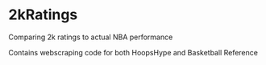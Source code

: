 # 2kRatings
Comparing 2k ratings to actual NBA performance

Contains webscraping code for both HoopsHype and Basketball Reference